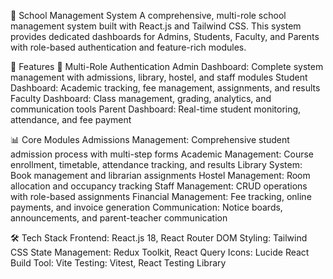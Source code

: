 🏫 School Management System 
A comprehensive, multi-role school management system built with React.js and Tailwind CSS. This system provides dedicated dashboards for Admins, Students, Faculty, and Parents with role-based authentication and feature-rich modules.

🚀 Features 
🔐 Multi-Role Authentication 
Admin Dashboard: Complete system management with admissions, library, hostel, and staff modules 
Student Dashboard: Academic tracking, fee management, assignments, and results 
Faculty Dashboard: Class management, grading, analytics, and communication tools 
Parent Dashboard: Real-time student monitoring, attendance, and fee payment

📊 Core Modules 
Admissions Management: Comprehensive student admission process with multi-step forms 
Academic Management: Course enrollment, timetable, attendance tracking, and results 
Library System: Book management and librarian assignments 
Hostel Management: Room allocation and occupancy tracking 
Staff Management: CRUD operations with role-based assignments 
Financial Management: Fee tracking, online payments, and invoice generation 
Communication: Notice boards, announcements, and parent-teacher communication

🛠️ Tech Stack 
Frontend: React.js 18, React Router 
DOM Styling: Tailwind CSS
State Management: Redux Toolkit, React Query 
Icons: Lucide React 
Build Tool: Vite 
Testing: Vitest, React Testing Library
